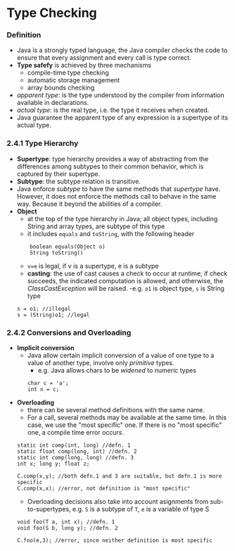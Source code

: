 Type Checking
=============

### Definition
- Java is a strongly typed language, the Java compiler checks the code to ensure that every assignment and every call is type correct. 
- **Type safefy** is achieved by three mechanisms
	- compile-time type checking
	- automatic storage management
	- array bounds checking
- *apparent type*: is the type understood by the compiler from information available in declarations. 
- *actual type*: is the real type, i.e. the type it receives when created.
- Java guarantee the apparent type of any expression is a supertype of its actual type.
	
### 2.4.1 Type Hierarchy
- **Supertype**: type hierarchy provides a way of abstracting from the differences among subtypes to their common behavior, which is captured by their supertype.
- **Subtype**: the subtype relation is transitive.
- Java enforce *subtype* to have the same methods that *supertype* have. However, it does not enforce the methods call to behave in the same way. Because it beyond the abilities of a compiler. 
- **Object**
	- at the top of the type hierarchy in Java; all object types, including String and array types, are subtype of this type
	- it includes `equals` and `toString`, with the following header
	```
		boolean equals(Object o)
		String toString()
	```
	- `v=e` is legal, if v is a supertype, e is a subtype
	- **casting**: the use of cast causes a check to occur at runtime; if check succeeds, the indicated computation is allowed, and otherwise, the *ClassCastException* will be raised. 
		-e.g. `o1` is object type, `s` is String type
	```
	s = o1; //illegal
	s = (String)o1; //legal
	```

### 2.4.2 Conversions and Overloading
- **Implicit conversion**
	- Java allow certain implicit conversion of a value of one type to a value of another type, involve only *primitive* types. 
		- e.g. Java allows chars to be *widened* to numeric types
		```
		char c = 'a';
		int n = c;
		```
- **Overloading**
	- there can be several method definitions with the same name. 
	- For a call, several methods may be available at the same time. In this case, we use the "most specific" one. If there is no "most specific" one, a compile time error occurs. 
	```
	static int comp(int, long) //defn. 1
	static float comp(long, int) //defn. 2
	static int comp(long, long) //defn. 3
	int x; long y; float z;
	
	C.comp(x,y); //both defn.1 and 3 are suitable, but defn.1 is more specific
	C.comp(x,x); //error, not definition is "most specific"
	```
	- Overloading decisions also take into account asignments from sub-to-supertypes, e.g. `S` is a subtype of `T`, `e` is a variable of type S
	```
	void foo(T a, int x); //defn. 1
	void foo(S b, long y); //defn. 2
	
	C.foo(e,3); //error, since neither definition is most specific
	```
